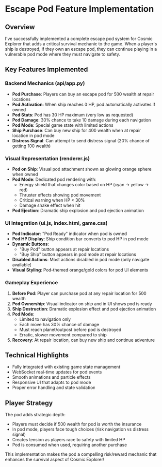 # Escape Pod Feature Implementation

## Overview
I've successfully implemented a complete escape pod system for Cosmic Explorer that adds a critical survival mechanic to the game. When a player's ship is destroyed, if they own an escape pod, they can continue playing in a vulnerable pod mode where they must navigate to safety.

## Key Features Implemented

### Backend Mechanics (api/app.py)
- **Pod Purchase**: Players can buy an escape pod for 500 wealth at repair locations
- **Pod Activation**: When ship reaches 0 HP, pod automatically activates if owned
- **Pod Stats**: Pod has 30 HP maximum (very low as requested)
- **Pod Damage**: 30% chance to take 10 damage during each navigation
- **Pod Mode**: Special game state with limited actions
- **Ship Purchase**: Can buy new ship for 400 wealth when at repair location in pod mode
- **Distress Signal**: Can attempt to send distress signal (20% chance of getting 100 wealth)

### Visual Representation (renderer.js)
- **Pod on Ship**: Visual pod attachment shown as glowing orange sphere when owned
- **Pod Mode**: Dedicated pod rendering with:
  - Energy shield that changes color based on HP (cyan → yellow → red)
  - Thruster effects showing pod movement
  - Critical warning when HP < 30%
  - Damage shake effect when hit
- **Pod Ejection**: Dramatic ship explosion and pod ejection animation

### UI Integration (ui.js, index.html, game.css)
- **Pod Indicator**: "Pod Ready" indicator when pod is owned
- **Pod HP Display**: Ship condition bar converts to pod HP in pod mode
- **Dynamic Buttons**: 
  - "Buy Pod" button appears at repair locations
  - "Buy Ship" button appears in pod mode at repair locations
- **Disabled Actions**: Most actions disabled in pod mode (only navigate available)
- **Visual Styling**: Pod-themed orange/gold colors for pod UI elements

### Gameplay Experience
1. **Before Pod**: Player can purchase pod at any repair location for 500 wealth
2. **Pod Ownership**: Visual indicator on ship and in UI shows pod is ready
3. **Ship Destruction**: Dramatic explosion effect and pod ejection animation
4. **Pod Mode**: 
   - Limited to navigation only
   - Each move has 30% chance of damage
   - Must reach planet/outpost before pod is destroyed
   - Erratic, slower movement compared to ship
5. **Recovery**: At repair location, can buy new ship and continue adventure

## Technical Highlights
- Fully integrated with existing game state management
- WebSocket real-time updates for pod events
- Smooth animations and particle effects
- Responsive UI that adapts to pod mode
- Proper error handling and state validation

## Player Strategy
The pod adds strategic depth:
- Players must decide if 500 wealth for pod is worth the insurance
- In pod mode, players face tough choices (risk navigation vs distress signal)
- Creates tension as players race to safety with limited HP
- Pod is consumed when used, requiring another purchase

This implementation makes the pod a compelling risk/reward mechanic that enhances the survival aspect of Cosmic Explorer!